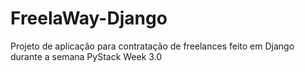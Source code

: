 # FreelaWay-Django
Projeto de aplicação para contratação de freelances feito em Django durante a semana PyStack Week 3.0
